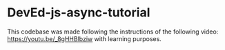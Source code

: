 # DevEd-js-async-tutorial

This codebase was made following the instructions of the following video: https://youtu.be/_8gHHBlbziw with learning purposes.
